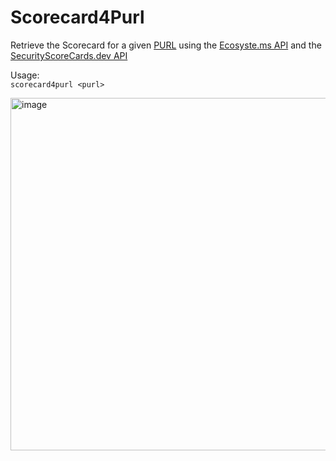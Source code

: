 # Scorecard4Purl
Retrieve the Scorecard for a given [PURL](https://github.com/package-url/purl-spec) using the [Ecosyste.ms API](https://packages.ecosyste.ms/docs/index.html) and the [SecurityScoreCards.dev API](https://api.securityscorecards.dev/)

Usage:  
`scorecard4purl <purl>`

<img width="564" alt="image" src="https://github.com/torgo/Scorecard4Purl/assets/287526/3e090706-f4bb-431a-be06-dccbd661e4c7" alt="Screen shot showing use of this utility against the django PURL pkg:pypi/django@1.11.1">
